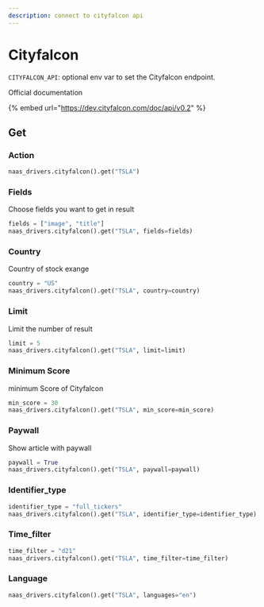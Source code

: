 ```yaml
---
description: connect to cityfalcon api
---
```


# Cityfalcon

`CITYFALCON_API`: optional env var to set the Cityfalcon endpoint.

Official documentation

{% embed url="https://dev.cityfalcon.com/doc/api/v0.2" %}

## Get

### Action

```python
naas_drivers.cityfalcon().get("TSLA")
```

### Fields

Choose fields you want to get in result

```python
fields = ["image", "title"]
naas_drivers.cityfalcon().get("TSLA", fields=fields)
```

### Country

Country of stock exange

```python
country = "US"
naas_drivers.cityfalcon().get("TSLA", country=country)
```

### Limit

Limit the number of result 

```python
limit = 5
naas_drivers.cityfalcon().get("TSLA", limit=limit)
```

### Minimum Score

minimum Score of Cityfalcon 

```python
min_score = 30
naas_drivers.cityfalcon().get("TSLA", min_score=min_score)
```

### Paywall

Show article with paywall

```python
paywall = True
naas_drivers.cityfalcon().get("TSLA", paywall=paywall)
```

### Identifier\_type

```python
identifier_type = "full_tickers"
naas_drivers.cityfalcon().get("TSLA", identifier_type=identifier_type)
```

### Time\_filter

```python
time_filter = "d21"
naas_drivers.cityfalcon().get("TSLA", time_filter=time_filter)
```

### Language

```python
naas_drivers.cityfalcon().get("TSLA", languages="en")
```

